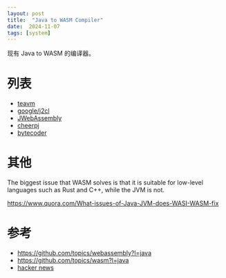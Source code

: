```yaml
---
layout: post
title:  "Java to WASM Compiler"
date:  2024-11-07
tags: [system]
---
```


  现有 Java to WASM 的编译器。

# 列表

* [teavm](https://github.com/konsoletyper/teavm)
* [google/j2cl](https://github.com/google/j2cl/blob/master/docs/getting-started-j2wasm.md)
* [JWebAssembly](https://github.com/i-net-software/JWebAssembly)
* [cheerpj](https://www.leaningtech.com/pages/cheerpj.html)
* [bytecoder](https://github.com/mirkosertic/Bytecoder)


# 其他

  The biggest issue that WASM solves is that it is suitable for low-level languages such as Rust and C++, while the JVM is not.

  https://www.quora.com/What-issues-of-Java-JVM-does-WASI-WASM-fix

# 参考

* https://github.com/topics/webassembly?l=java
* https://github.com/topics/wasm?l=java
* [hacker news](https://news.ycombinator.com/item?id=35873552)
